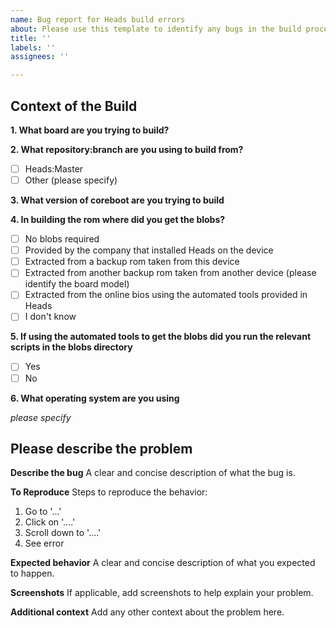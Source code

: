 ```yaml
---
name: Bug report for Heads build errors
about: Please use this template to identify any bugs in the build process for Heads
title: ''
labels: ''
assignees: ''

---
```


## Context of the Build

**1. What board are you trying to build?**

**2. What repository:branch are you using to build from?**
- [ ] Heads:Master
- [ ] Other (please specify)

**3. What version of coreboot are you trying to build**
<!-- Please provide GitHub commit ID, or if firmware flashed, the information found under System Information for version -->

**4. In building the rom where did you get the blobs?**
- [ ] No blobs required
- [ ] Provided by the company that installed Heads on the device
- [ ] Extracted from a backup rom taken from this device
- [ ] Extracted from another backup rom taken from another device (please identify the board model)
- [ ] Extracted from the online bios using the automated tools provided in Heads
- [ ] I don't know

**5. If using the automated tools to get the blobs did you run the relevant scripts in the blobs directory**
- [ ] Yes
- [ ] No

**6. What operating system are you using**

*please specify*

## Please describe the problem

**Describe the bug**
A clear and concise description of what the bug is.

**To Reproduce**
Steps to reproduce the behavior:
1. Go to '...'
2. Click on '....'
3. Scroll down to '....'
4. See error

**Expected behavior**
A clear and concise description of what you expected to happen.

**Screenshots**
If applicable, add screenshots to help explain your problem.

**Additional context**
Add any other context about the problem here.
